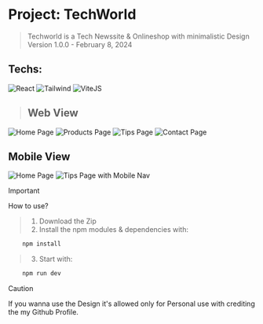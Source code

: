 # Project: TechWorld

> Techworld is a Tech Newssite & Onlineshop with minimalistic Design
> Version 1.0.0 - February 8, 2024

## Techs: 
![React](https://img.icons8.com/external-tal-revivo-color-tal-revivo/48/external-react-a-javascript-library-for-building-user-interfaces-logo-color-tal-revivo.png)
![Tailwind](https://img.icons8.com/fluency/48/tailwind_css.png)
![ViteJS](public/vite.svg)

> ## Web View
![Home Page](src/assets/images/screenshots/14.png)
![Products Page](src/assets/images/screenshots/13.png)
![Tips Page](src/assets/images/screenshots/12.png)
![Contact Page](src/assets/images/screenshots/11.png)

## Mobile View 
![Home Page](src/assets/images/screenshots/23.png)
![Tips Page with Mobile Nav](src/assets/images/screenshots/21.png)

> [!IMPORTANT]
> How to use?

> 1. Download the Zip
> 1. Install the npm modules & dependencies with:
```js
    npm install
```
> 3. Start with: 
```js
    npm run dev
```
    
    
> [!CAUTION]
> If you wanna use the Design it's allowed only for Personal use with crediting the my Github Profile.